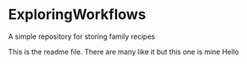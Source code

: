 # ExploringWorkflows
A simple repository for storing family recipes

This is the readme file. There are many like it but this one is mine
Hello
